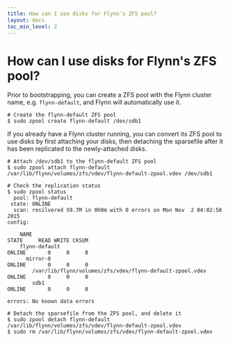 ```yaml
---
title: How can I use disks for Flynn's ZFS pool?
layout: docs
toc_min_level: 2
---
```


# How can I use disks for Flynn's ZFS pool?

Prior to bootstrapping, you can create a ZFS pool with the Flynn cluster name, e.g. `flynn-default`, and Flynn will automatically use it.

    # Create the flynn-default ZFS pool
    $ sudo zpool create flynn-default /dev/sdb1

If you already have a Flynn cluster running, you can convert its ZFS pool to use disks by first attaching your disks, then detaching the sparsefile after it has been replicated to the newly-attached disks.

    # Attach /dev/sdb1 to the flynn-default ZFS pool
    $ sudo zpool attach flynn-default /var/lib/flynn/volumes/zfs/vdev/flynn-default-zpool.vdev /dev/sdb1

    # Check the replication status
    $ sudo zpool status
      pool: flynn-default
     state: ONLINE
      scan: resilvered 59.7M in 0h0m with 0 errors on Mon Nov  2 04:02:58 2015
    config:

    	NAME                                                          STATE     READ WRITE CKSUM
    	flynn-default                                                 ONLINE       0     0     0
    	  mirror-0                                                    ONLINE       0     0     0
    	    /var/lib/flynn/volumes/zfs/vdev/flynn-default-zpool.vdev  ONLINE       0     0     0
    	    sdb1                                                      ONLINE       0     0     0

    errors: No known data errors

    # Detach the sparsefile from the ZFS pool, and delete it
    $ sudo zpool detach flynn-default /var/lib/flynn/volumes/zfs/vdev/flynn-default-zpool.vdev
    $ sudo rm /var/lib/flynn/volumes/zfs/vdev/flynn-default-zpool.vdev
